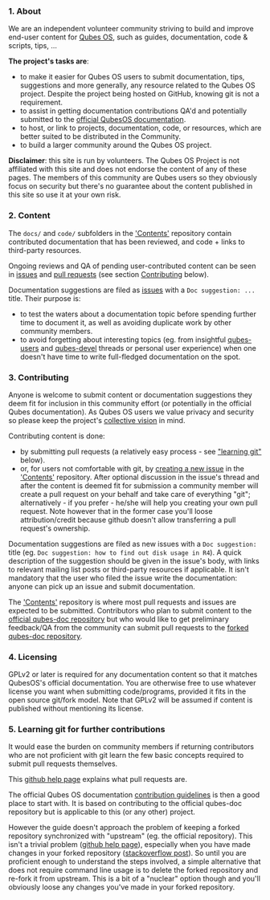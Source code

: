 ### 1. About

We are an independent volunteer community striving to build and improve end-user content for [Qubes OS](https://www.qubes-os.org/), such as guides, documentation, code & scripts, tips, ...

**The project's tasks are**:

* to make it easier for Qubes OS users to submit documentation, tips, suggestions and more generally, any resource related to the Qubes OS project. Despite the project being hosted on GitHub, knowing git is not a requirement.
* to assist in getting documentation contributions QA'd and potentially submitted to the [official QubesOS documentation](https://www.qubes-os.org/doc/).
* to host, or link to projects, documentation, code, or resources, which are better suited to be distributed in the Community.
* to build a larger community around the Qubes OS project.

**Disclaimer**: this site is run by volunteers. The Qubes OS Project is not affiliated with this site and does not endorse the content of any of these pages. The members of this community are Qubes users so they obviously focus on security but there's no guarantee about the content published in this site so use it at your own risk.

### 2. Content

The `docs/` and `code/` subfolders in the ['Contents'](https://github.com/Qubes-Community/Contents) repository contain contributed documentation that has been reviewed, and code + links to third-party resources.

Ongoing reviews and QA of pending user-contributed content can be seen in [issues](https://github.com/Qubes-Community/Contents/issues) and [pull requests](https://github.com/Qubes-Community/Contents/pulls) (see section [Contributing](#contributing) below).

Documentation suggestions are filed as [issues](https://github.com/Qubes-Community/Contents/issues) with a `Doc suggestion: ...` title. Their purpose is:
- to test the waters about a documentation topic before spending further time to document it, as well as avoiding duplicate work by other community members.
- to avoid forgetting about interesting topics (eg. from insightful [qubes-users](https://www.qubes-os.org/mailing-lists/#qubes-users) and [qubes-devel](https://www.qubes-os.org/mailing-lists/#qubes-devel) threads or personal user experience) when one doesn't have time to write full-fledged documentation on the spot.



<!-- The project hosts various projects which have their own repositories. They are referenced where appropriate in the README.md files in `code/` categories subfolders. Alternatively you can search them through the project's [main github page](https://github.com/Qubes-Community). -->


<a name="contributing"></a>
### 3. Contributing

Anyone is welcome to submit content or documentation suggestions they deem fit for inclusion in this community effort (or potentially in the official Qubes documentation). As Qubes OS users we value privacy and security so please keep the project's [collective vision](/strategic-statement.md) in mind.

Contributing content is done:

- by submitting pull requests (a relatively easy process - see ["learning git"](#learning-git) below).
- or, for users not comfortable with git, by [creating a new issue](https://github.com/Qubes-Community/Contents/issues) in the ['Contents'](https://github.com/Qubes-Community/Contents) repository. After optional discussion in the issue's thread and after the content is deemed fit for submission a community member will create a pull request on your behalf and take care of everything "git"; alternatively - if you prefer - he/she will help you creating your own pull request. Note however that in the former case you'll loose attribution/credit because github doesn't allow transferring a pull request's ownership.

Documentation suggestions are filed as new issues with a `Doc suggestion:` title (eg. `Doc suggestion: how to find out disk usage in R4`). A quick description of the suggestion should be given in the issue's body, with links to relevant mailing list posts or third-party resources if applicable. It isn't mandatory that the user who filed the issue write the documentation: anyone can pick up an issue and submit documentation.

The ['Contents'](https://github.com/Qubes-Community/Contents) repository is where most pull requests and issues are expected to be submitted. Contributors who plan to submit content to the [official qubes-doc repository](https://github.com/QubesOS/qubes-doc) but who would like to get preliminary feedback/QA from the community can submit pull requests to the [forked qubes-doc repository](https://github.com/Qubes-Community/qubes-doc).


<!-- 
- submitting pull requests or issues related/specific to the various project repositories living under this project.-->

### 4. Licensing

GPLv2 or later is required for any documentation content so that it matches QubesOS's official documentation. You are otherwise free to use whatever license you want when submitting code/programs, provided it fits in the open source git/fork model. Note that GPLv2 will be assumed if content is published without mentioning its license.

<a name="learning-git"></a>
### 5. Learning git for further contributions

It would ease the burden on community members if returning contributors who are not proficient with git learn the few basic concepts required to submit pull requests themselves.

This [github help page](https://help.github.com/articles/about-pull-requests) explains what pull requests are.

The official Qubes OS documentation [contribution guidelines](https://www.qubes-os.org/doc/doc-guidelines/) is then a good place to start with. It is based on contributing to the official qubes-doc repository but is applicable to this (or any other) project.

However the guide doesn't approach the problem of keeping a forked repository synchronized with "upstream" (eg. the official repository). This isn't a trivial problem ([github help page](https://help.github.com/articles/syncing-a-fork/)), especially when you have made changes in your forked repository ([stackoverflow post](https://stackoverflow.com/questions/7244321/how-do-i-update-a-github-forked-repository)). So until you are proficient enough to understand the steps involved, a simple alternative that does not require command line usage is to delete the forked repository and re-fork it from upstream. This is a bit of a "nuclear" option though and you'll obviously loose any changes you've made in your forked repository.

